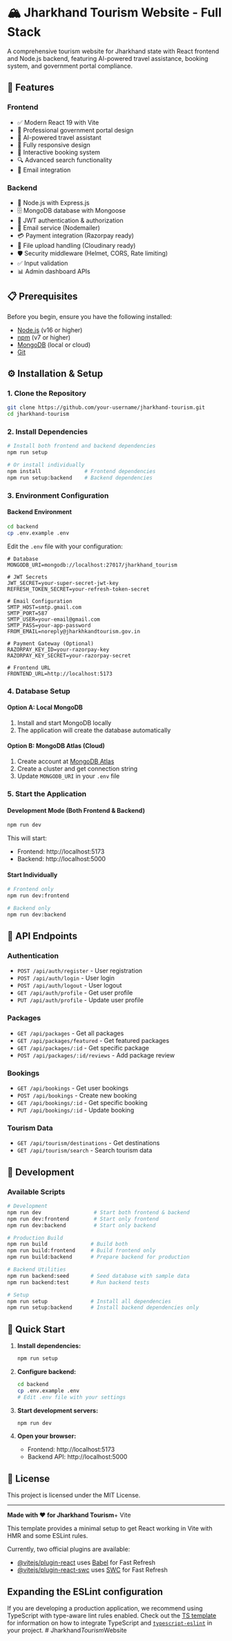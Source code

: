 # 🏔️ Jharkhand Tourism Website - Full Stack

A comprehensive tourism website for Jharkhand state with React frontend and Node.js backend, featuring AI-powered travel assistance, booking system, and government portal compliance.

## 🚀 Features

### Frontend
- ✅ Modern React 19 with Vite
- 🎨 Professional government portal design
- 🤖 AI-powered travel assistant
- 📱 Fully responsive design
- 🎫 Interactive booking system
- 🔍 Advanced search functionality
- 📧 Email integration

### Backend
- 🚀 Node.js with Express.js
- 🗄️ MongoDB database with Mongoose
- 🔐 JWT authentication & authorization
- 📧 Email service (Nodemailer)
- 💳 Payment integration (Razorpay ready)
- 📁 File upload handling (Cloudinary ready)
- 🛡️ Security middleware (Helmet, CORS, Rate limiting)
- ✅ Input validation
- 📊 Admin dashboard APIs

## 📋 Prerequisites

Before you begin, ensure you have the following installed:
- [Node.js](https://nodejs.org/) (v16 or higher)
- [npm](https://www.npmjs.com/) (v7 or higher)
- [MongoDB](https://www.mongodb.com/) (local or cloud)
- [Git](https://git-scm.com/)

## ⚙️ Installation & Setup

### 1. Clone the Repository
```bash
git clone https://github.com/your-username/jharkhand-tourism.git
cd jharkhand-tourism
```

### 2. Install Dependencies
```bash
# Install both frontend and backend dependencies
npm run setup

# Or install individually
npm install              # Frontend dependencies
npm run setup:backend    # Backend dependencies
```

### 3. Environment Configuration

#### Backend Environment
```bash
cd backend
cp .env.example .env
```

Edit the `.env` file with your configuration:

```env
# Database
MONGODB_URI=mongodb://localhost:27017/jharkhand_tourism

# JWT Secrets
JWT_SECRET=your-super-secret-jwt-key
REFRESH_TOKEN_SECRET=your-refresh-token-secret

# Email Configuration
SMTP_HOST=smtp.gmail.com
SMTP_PORT=587
SMTP_USER=your-email@gmail.com
SMTP_PASS=your-app-password
FROM_EMAIL=noreply@jharkhkandtourism.gov.in

# Payment Gateway (Optional)
RAZORPAY_KEY_ID=your-razorpay-key
RAZORPAY_KEY_SECRET=your-razorpay-secret

# Frontend URL
FRONTEND_URL=http://localhost:5173
```

### 4. Database Setup

#### Option A: Local MongoDB
1. Install and start MongoDB locally
2. The application will create the database automatically

#### Option B: MongoDB Atlas (Cloud)
1. Create account at [MongoDB Atlas](https://www.mongodb.com/atlas)
2. Create a cluster and get connection string
3. Update `MONGODB_URI` in your `.env` file

### 5. Start the Application

#### Development Mode (Both Frontend & Backend)
```bash
npm run dev
```

This will start:
- Frontend: http://localhost:5173
- Backend: http://localhost:5000

#### Start Individually
```bash
# Frontend only
npm run dev:frontend

# Backend only
npm run dev:backend
```

## 📡 API Endpoints

### Authentication
- `POST /api/auth/register` - User registration
- `POST /api/auth/login` - User login
- `POST /api/auth/logout` - User logout
- `GET /api/auth/profile` - Get user profile
- `PUT /api/auth/profile` - Update user profile

### Packages
- `GET /api/packages` - Get all packages
- `GET /api/packages/featured` - Get featured packages
- `GET /api/packages/:id` - Get specific package
- `POST /api/packages/:id/reviews` - Add package review

### Bookings
- `GET /api/bookings` - Get user bookings
- `POST /api/bookings` - Create new booking
- `GET /api/bookings/:id` - Get specific booking
- `PUT /api/bookings/:id` - Update booking

### Tourism Data
- `GET /api/tourism/destinations` - Get destinations
- `GET /api/tourism/search` - Search tourism data

## 🔧 Development

### Available Scripts

```bash
# Development
npm run dev                 # Start both frontend & backend
npm run dev:frontend        # Start only frontend
npm run dev:backend         # Start only backend

# Production Build
npm run build              # Build both
npm run build:frontend     # Build frontend only
npm run build:backend      # Prepare backend for production

# Backend Utilities
npm run backend:seed       # Seed database with sample data
npm run backend:test       # Run backend tests

# Setup
npm run setup              # Install all dependencies
npm run setup:backend      # Install backend dependencies only
```

## 🚀 Quick Start

1. **Install dependencies:**
   ```bash
   npm run setup
   ```

2. **Configure backend:**
   ```bash
   cd backend
   cp .env.example .env
   # Edit .env file with your settings
   ```

3. **Start development servers:**
   ```bash
   npm run dev
   ```

4. **Open your browser:**
   - Frontend: http://localhost:5173
   - Backend API: http://localhost:5000

## 📄 License

This project is licensed under the MIT License.

---

**Made with ❤️ for Jharkhand Tourism**+ Vite

This template provides a minimal setup to get React working in Vite with HMR and some ESLint rules.

Currently, two official plugins are available:

- [@vitejs/plugin-react](https://github.com/vitejs/vite-plugin-react/blob/main/packages/plugin-react) uses [Babel](https://babeljs.io/) for Fast Refresh
- [@vitejs/plugin-react-swc](https://github.com/vitejs/vite-plugin-react/blob/main/packages/plugin-react-swc) uses [SWC](https://swc.rs/) for Fast Refresh

## Expanding the ESLint configuration

If you are developing a production application, we recommend using TypeScript with type-aware lint rules enabled. Check out the [TS template](https://github.com/vitejs/vite/tree/main/packages/create-vite/template-react-ts) for information on how to integrate TypeScript and [`typescript-eslint`](https://typescript-eslint.io) in your project.
#   J h a r k h a n d _ T o u r i s m _ W e b s i t e 
 
 